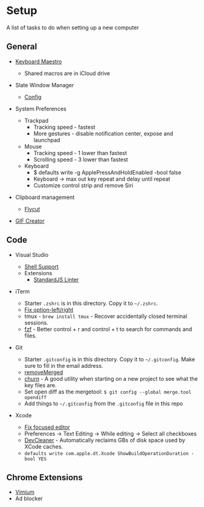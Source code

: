# Setup
A list of tasks to do when setting up a new computer

## General

* [Keyboard Maestro](https://www.keyboardmaestro.com/main/)
    * Shared macros are in iCloud drive

* Slate Window Manager
    * [Config](https://github.com/plivesey/SlateConfig)

* System Preferences
    * Trackpad
        * Tracking speed - fastest
        * More gestures - disable notification center, expose and launchpad
    * Mouse
        * Tracking speed - 1 lower than fastest
        * Scrolling speed - 3 lower than fastest
    * Keyboard
        * $ defaults write -g ApplePressAndHoldEnabled -bool false
        * Keyboard -> max out key repeat and delay until repeat
        * Customize control strip and remove Siri

* Clipboard management
    * [Flycut](https://apps.apple.com/us/app/flycut-clipboard-manager/id442160987)

* [GIF Creator](https://apps.apple.com/us/app/crunchygif-ezpz-video-to-gif/id1485165995?mt=12)

## Code

* Visual Studio
    * [Shell Support](https://code.visualstudio.com/docs/setup/mac#_launching-from-the-command-line)
    * Extensions
        * [StandardJS Linter](https://marketplace.visualstudio.com/items?itemName=chenxsan.vscode-standardjs)

* iTerm
    * Starter `.zshrc` is in this directory. Copy it to `~/.zshrc`.
    * [Fix option-left/right](https://coderwall.com/p/h6yfda/use-and-to-jump-forwards-backwards-words-in-iterm-2-on-os-x)
    * tmux - `brew install tmux` - Recover accidentally closed terminal sessions.
    * [fzf](https://github.com/junegunn/fzf#installation) - Better control + r and control + t to search for commands and files.

* Git
    * Starter `.gitconfig` is in this directory. Copy it to `~/.gitconfig`. Make sure to fill in the email address.
    * [removeMerged](https://github.com/plivesey/removeMerged)
    * [churn](https://github.com/garybernhardt/dotfiles/blob/f0c0ff92209e5aed4fa3ef6faf056eb9944a8f12/bin/git-churn) - A good utility when starting on a new project to see what the key files are.
    * Set open diff as the mergetool: `$ git config --global merge.tool opendiff`
    * Add things to `~/.gitconfig` from the `.gitconfig` file in this repo
    
* Xcode
    * [Fix focused editor](https://www.jessesquires.com/blog/xcode-tip-improving-assistant-editor/)
    * Preferences -> Text Editing -> While editing -> Select all checkboxes
    * [DevCleaner](https://itunes.apple.com/us/app/devcleaner/id1388020431?mt=12) - Automatically reclaims GBs of disk space used by XCode caches.
    * `defaults write com.apple.dt.Xcode ShowBuildOperationDuration -bool YES`

## Chrome Extensions

* [Vimium](https://chrome.google.com/webstore/detail/vimium/dbepggeogbaibhgnhhndojpepiihcmeb?hl=en)
* Ad blocker

